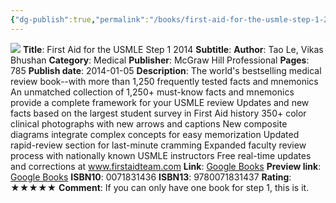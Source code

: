 ```yaml
---
{"dg-publish":true,"permalink":"/books/first-aid-for-the-usmle-step-1-2014/","title":"First Aid for the USMLE Step 1 2014","tags":["book","USMLE"],"created":"2023-11-11T10:55:47.393-08:00","updated":"2023-11-11T11:13:08.998-08:00"}
---
```


![](http://books.google.com/books/content?id=0TZPAgAAQBAJ&printsec=frontcover&img=1&zoom=1&source=gbs_api)
**Title**: First Aid for the USMLE Step 1 2014
**Subtitle**: 
**Author**: Tao Le, Vikas Bhushan
**Category**: Medical
**Publisher**: McGraw Hill Professional
**Pages**: 785
**Publish date**: 2014-01-05
**Description**: The world's bestselling medical review book--with more than 1,250 frequently tested facts and mnemonics An unmatched collection of 1,250+ must-know facts and mnemonics provide a complete framework for your USMLE review Updates and new facts based on the largest student survey in First Aid history 350+ color clinical photographs with new arrows and captions New composite diagrams integrate complex concepts for easy memorization Updated rapid-review section for last-minute cramming Expanded faculty review process with nationally known USMLE instructors Free real-time updates and corrections at www.firstaidteam.com
**Link**: [Google Books](https://books.google.com/books/about/First_Aid_for_the_USMLE_Step_1_2014.html?hl=&id=0TZPAgAAQBAJ)
**Preview link**: [Google Books](http://books.google.com/books?id=0TZPAgAAQBAJ&q=usmle+first+aid+2014&dq=usmle+first+aid+2014&hl=&as_pt=BOOKS&cd=1&source=gbs_api)
**ISBN10**: 0071831436
**ISBN13**: 9780071831437
**Rating**: ★★★★★
**Comment**: If you can only have one book for step 1, this is it.
